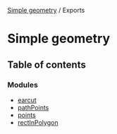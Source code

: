 [Simple geometry](README.md) / Exports

# Simple geometry

## Table of contents

### Modules

- [earcut](modules/earcut.md)
- [pathPoints](modules/pathPoints.md)
- [points](modules/points.md)
- [rectInPolygon](modules/rectInPolygon.md)
